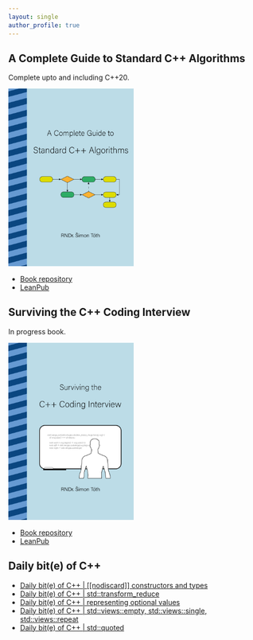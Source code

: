 ```yaml
---
layout: single
author_profile: true
---
```


## A Complete Guide to Standard C++ Algorithms

Complete upto and including C++20.

[<img src="assets/images/book_algorithms_cover.png" width="50%">](https://leanpub.com/cpp-algorithms-guide)

- [Book repository](https://github.com/HappyCerberus/book-cpp-algorithms)
- [LeanPub](https://leanpub.com/cpp-algorithms-guide)

## Surviving the C++ Coding Interview

In progress book.

[<img src="assets/images/book_coding_interview_cover.png" width="50%">](https://leanpub.com/cpp-coding-interview)

- [Book repository](https://leanpub.com/cpp-coding-interview)
- [LeanPub](https://leanpub.com/cpp-coding-interview)

## Daily bit(e) of C++

<ul>
<!-- SUBSTACK:START --><li><a href="https://medium.com/@simontoth/daily-bit-e-of-c-nodiscard-constructors-and-types-d873770321c9?source=rss-1e1de1006a93------2">Daily bit&lpar;e&rpar; of C++ | [[nodiscard]] constructors and types</a></li><li><a href="https://medium.com/@simontoth/daily-bit-e-of-c-std-transform-reduce-5d7f25f919ff?source=rss-1e1de1006a93------2">Daily bit&lpar;e&rpar; of C++ | std::transform_reduce</a></li><li><a href="https://medium.com/@simontoth/daily-bit-e-of-c-representing-optional-values-5b197a84c3c1?source=rss-1e1de1006a93------2">Daily bit&lpar;e&rpar; of C++ | representing optional values</a></li><li><a href="https://medium.com/@simontoth/daily-bit-e-of-c-std-views-empty-std-views-single-std-views-repeat-4b536be7f875?source=rss-1e1de1006a93------2">Daily bit&lpar;e&rpar; of C++ | std::views::empty, std::views::single, std::views::repeat</a></li><li><a href="https://medium.com/@simontoth/daily-bit-e-of-c-std-quoted-b4f8a767bd76?source=rss-1e1de1006a93------2">Daily bit&lpar;e&rpar; of C++ | std::quoted</a></li><!-- SUBSTACK:END -->
</ul>